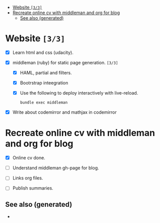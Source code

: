 - [Website <code>[3/3]</code>](#org862eb44)
- [Recreate online cv with middleman and org for blog](#org73fcf00)
  - [See also (generated)](#org7f9b104)



<a id="org862eb44"></a>

# Website <code>[3/3]</code>

-   [X] Learn html and css (udacity).
-   [X] middleman (ruby) for static page generation. <code>[3/3]</code>
    -   [X] HAML, partial and filters.
    -   [X] Bootrstrap inteegration
    -   [X] Use the following to deploy interactively with live-reload.
        
        ```sh
        bundle exec middleman
        ```

-   [X] Write about codemirror and mathjax in codemirror


<a id="org73fcf00"></a>

# Recreate online cv with middleman and org for blog

-   [X] Online cv done.
-   [ ] Understand middleman gh-page for blog.
-   [ ] Links org files.
-   [ ] Publish summaries.


<a id="org7f9b104"></a>

## See also (generated)

-
